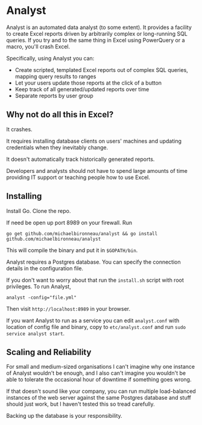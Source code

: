 # Analyst

Analyst is an automated data analyst (to some extent). It provides a facility to create Excel reports driven by arbitrarily complex or long-running SQL queries. If you try and to the same thing in Excel using PowerQuery or a macro, you'll crash Excel.

Specifically, using Analyst you can:

* Create scripted, templated Excel reports out of complex SQL queries, mapping query results to ranges
* Let your users update those reports at the click of a button
* Keep track of all generated/updated reports over time
* Separate reports by user group

## Why not do all this in Excel?

It crashes. 

It requires installing database clients on users' machines and updating credentials when they inevitably change. 

It doesn't automatically track historically generated reports.

Developers and analysts should not have to spend large amounts of time providing IT support or teaching people how to use Excel.

## Installing

Install Go. Clone the repo. 

If need be open up port 8989 on your firewall. Run 

`go get github.com/michaelbironneau/analyst && go install github.com/michaelbironneau/analyst`

This will compile the binary and put it in `$GOPATH/bin`. 

Analyst requires a Postgres database. You can specify the connection details in the configuration file. 

If you don't want to worry about that run the `install.sh` script with root privileges. To run Analyst, 

`analyst -config="file.yml"`

Then visit `http://localhost:8989` in your browser.

If you want Analyst to run as a service you can edit `analyst.conf` with location of config file and binary, copy to `etc/analyst.conf` and run `sudo service analyst start`. 


## Scaling and Reliability

For small and medium-sized organisations I can't imagine why one instance of Analyst wouldn't be enough, and I also can't imagine you wouldn't be able to tolerate the occasional hour of downtime if something goes wrong. 

If that doesn't sound like your company, you can run multiple load-balanced instances of the web server against the same Postgres database and stuff should just work, but I haven't tested this so tread carefully. 

Backing up the database is your responsibility.